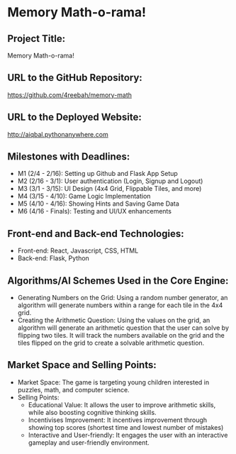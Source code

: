 # Memory Math-o-rama!

## Project Title: 
Memory Math-o-rama!

## URL to the GitHub Repository: 
https://github.com/4reebah/memory-math

## URL to the Deployed Website: 
http://aiqbal.pythonanywhere.com

## Milestones with Deadlines:
  - M1 (2/4 - 2/16): Setting up Github and Flask App Setup
  - M2 (2/16 - 3/1): User authentication (Login, Signup and Logout)
  - M3 (3/1 - 3/15): UI Design (4x4 Grid, Flippable Tiles, and more)
  - M4 (3/15 - 4/10): Game Logic Implementation
  - M5 (4/10 -  4/16): Showing Hints and Saving Game Data 
  - M6 (4/16 - Finals): Testing and UI/UX enhancements

## Front-end and Back-end Technologies:
  - Front-end: React, Javascript, CSS, HTML
  - Back-end: Flask, Python

## Algorithms/AI Schemes Used in the Core Engine:
  - Generating Numbers on the Grid: Using a random number generator, an algorithm will generate numbers within a range for each tile in the 4x4 grid. 
  - Creating the Arithmetic Question: Using the values on the grid, an algorithm will generate an arithmetic question that the user can solve by flipping two tiles. It will track the numbers available on the grid and the tiles      flipped on the grid to create a solvable arithmetic question. 

## Market Space and Selling Points: 
  - Market Space: The game is targeting young children interested in puzzles, math, and computer science. 
  - Selling Points: 
    - Educational Value: It allows the user to improve arithmetic skills, while also boosting cognitive thinking skills. 
    - Incentivises Improvement: It incentives improvement through showing top scores (shortest time and lowest number of mistakes)
    - Interactive and User-friendly: It engages the user with an interactive gameplay and user-friendly environment. 
